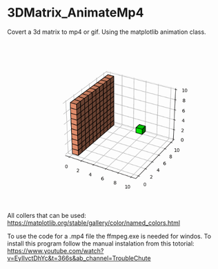 # 3DMatrix_AnimateMp4
Covert a 3d matrix to mp4 or gif. Using the matplotlib animation class.

![Farmers Market Finder Demo](demo.gif)

All collers that can be used:
https://matplotlib.org/stable/gallery/color/named_colors.html

To use the code for a .mp4 file the ffmpeg.exe is needed for windos. To install this program follow the manual instalation from this totorial:
https://www.youtube.com/watch?v=EyIIvctDhYc&t=366s&ab_channel=TroubleChute
